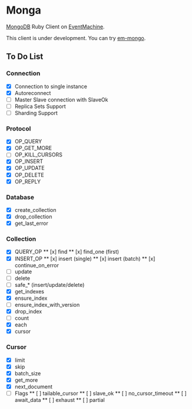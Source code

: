 # Monga

[MongoDB](http://www.mongodb.org/) Ruby Client on [EventMachine](https://github.com/eventmachine/eventmachine).

This client is under development. You can try [em-mongo](https://github.com/bcg/em-mongo).

## To Do List

### Connection
* [x] Connection to single instance
* [x] Autoreconnect
* [ ] Master Slave connection with SlaveOk
* [ ] Replica Sets Support
* [ ] Sharding Support

### Protocol
* [x] OP_QUERY
* [x] OP_GET_MORE
* [ ] OP_KILL_CURSORS
* [x] OP_INSERT
* [x] OP_UPDATE
* [x] OP_DELETE
* [x] OP_REPLY

### Database
* [x] create_collection
* [x] drop_collection
* [x] get_last_error

### Collection
* [x] QUERY_OP
  ** [x] find
  ** [x] find_one (first)
* [x] INSERT_OP
  ** [x] insert (single)
  ** [x] insert (batch)
  ** [x] continue_on_error
* [ ] update
* [ ] delete
* [ ] safe_* (insert/update/delete)
* [x] get_indexes
* [x] ensure_index
* [ ] ensure_index_with_version
* [x] drop_index
* [ ] count
* [x] each
* [x] cursor

### Cursor
* [x] limit
* [x] skip
* [x] batch_size
* [x] get_more
* [x] next_document
* [ ] Flags
  ** [ ] tailable_cursor
  ** [ ] slave_ok
  ** [ ] no_cursor_timeout
  ** [ ] await_data
  ** [ ] exhaust
  ** [ ] partial